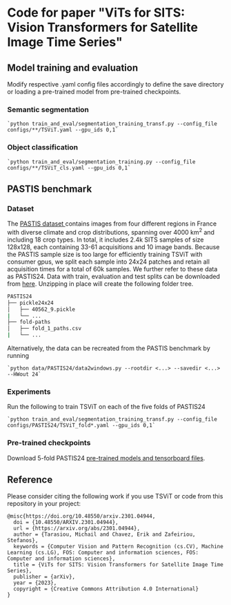 # Code for paper "ViTs for SITS: Vision Transformers for Satellite Image Time Series"

## Model training and evaluation
Modify respective .yaml config files accordingly to define the save directory or loading a pre-trained model from pre-trained checkpoints. 

### Semantic segmentation
	`python train_and_eval/segmentation_training_transf.py --config_file configs/**/TSViT.yaml --gpu_ids 0,1`

### Object classification
	`python train_and_eval/segmentation_training.py --config_file configs/**/TSViT_cls.yaml --gpu_ids 0,1`
	
## PASTIS benchmark

### Dataset
The [PASTIS dataset ](https://github.com/VSainteuf/pastis-benchmark) contains images from four different regions in France with diverse climate and 
crop distributions, spanning over 4000 km<sup>2</sup> and including 18 crop types. In total, it includes 2.4k SITS samples of 
size 128x128, each containing 33-61 acquisitions and 10 image bands. Because the PASTIS sample size is too 
large for efficiently training TSViT with consumer gpus, we split each sample into 24x24 patches and retain 
all acquisition times for a total of 60k samples. We further refer to these data as PASTIS24. 
Data with train, evaluation and test splits can be downloaded from [here](https://drive.google.com/file/d/1Av9hou8DviCJsEB9a_XU9SyqTuNxVpdE/view?usp=share_link). 
Unzipping in place will create the following folder tree.
```bash
PASTIS24
├── pickle24x24
│   ├── 40562_9.pickle
|   └── ...
├── fold-paths
│   ├── fold_1_paths.csv
|   └── ...
```
Alternatively, the data can be recreated from the PASTIS benchmark by running

	`python data/PASTIS24/data2windows.py --rootdir <...> --savedir <...> --HWout 24`

### Experiments
Run the following to train TSViT on each of the five folds of PASTIS24 

	`python train_and_eval/segmentation_training_transf.py --config_file configs/PASTIS24/TSViT_fold*.yaml --gpu_ids 0,1`

### Pre-trained checkpoints
Download 5-fold PASTIS24 [pre-trained models and tensorboard files](https://drive.google.com/file/d/1AzWEtHxojuCjaIsekja4J54LuEb9e7kw/view?usp=share_link).

## Reference
Please consider citing the following work if you use TSViT or code from this repository in your project: 
```
@misc{https://doi.org/10.48550/arxiv.2301.04944,
  doi = {10.48550/ARXIV.2301.04944},
  url = {https://arxiv.org/abs/2301.04944},
  author = {Tarasiou, Michail and Chavez, Erik and Zafeiriou, Stefanos},
  keywords = {Computer Vision and Pattern Recognition (cs.CV), Machine Learning (cs.LG), FOS: Computer and information sciences, FOS: Computer and information sciences},
  title = {ViTs for SITS: Vision Transformers for Satellite Image Time Series},
  publisher = {arXiv},
  year = {2023},
  copyright = {Creative Commons Attribution 4.0 International}
}
```